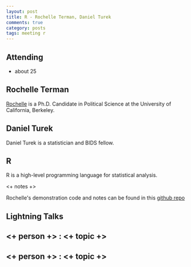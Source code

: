```yaml
---
layout: post
title: R - Rochelle Terman, Daniel Turek
comments: true
category: posts
tags: meeting r
---
```



## Attending

- about 25

## Rochelle Terman

[Rochelle](http://rochelleterman.com/) is a Ph.D. Candidate in Political Science at the University of California, Berkeley.

## Daniel Turek

Daniel Turek is a statistician and BIDS fellow. 


## R

R is a high-level programming language for statistical analysis. 

<+ notes +>

Rochelle's demonstration code and notes can be found in this [github repo](https://github.com/rochelleterman/R-hacker-within)

## Lightning Talks 

## <+ person +> : <+ topic +>

## <+ person +> : <+ topic +>


[code]: https://github.com/thehackerwithin/berkeley/tree/master/topic "Code Examples" 

